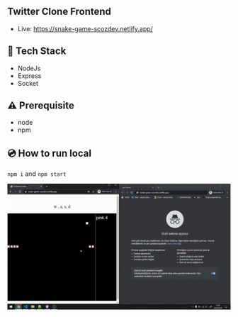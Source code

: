 ## Twitter Clone Frontend
 - Live: https://snake-game-scozdev.netlify.app/

## :rocket: Tech Stack

- NodeJs
- Express
- Socket

## :warning: Prerequisite

- node
- npm

## :cd: How to run local

<code>npm i</code> and <code>npm start</code> 

![Screen Recording](screenshots/video-snake.gif)
